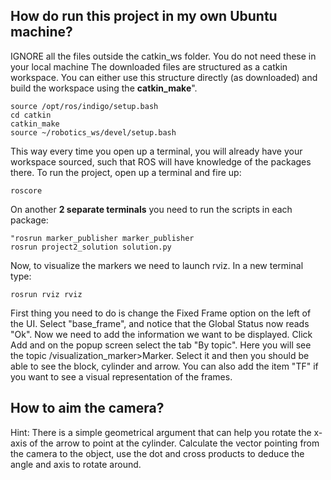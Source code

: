## How do run this project in my own Ubuntu machine?
IGNORE all the files outside the catkin_ws folder. You do not need these in your local machine 
The downloaded files are structured as a catkin workspace. You can either use this structure directly (as downloaded) and build the workspace using the **catkin_make**".
```
source /opt/ros/indigo/setup.bash
cd catkin
catkin_make
source ~/robotics_ws/devel/setup.bash
```
This way every time you open up a terminal, you will already have your workspace sourced, such that ROS will have knowledge of the packages there.
To run the project, open up a terminal and fire up:
```
roscore
```
On another **2 separate terminals** you need to run the scripts in each package:
```
"rosrun marker_publisher marker_publisher 
rosrun project2_solution solution.py 
```
Now, to visualize the markers we need to launch rviz. In a new terminal type:
```
rosrun rviz rviz
```
First thing you need to do is change the Fixed Frame option on the left of the UI. Select "base_frame", and notice that the Global Status now reads "Ok". Now we need to add the information we want to be displayed. Click Add and on the popup screen select the tab "By topic". Here you will see the topic /visualization_marker>Marker. Select it and then you should be able to see the block, cylinder and arrow. You can also add the item "TF" if you want to see a visual representation of the frames.

## How to aim the camera?

Hint: There is a simple geometrical argument that can help you rotate the x-axis of the arrow to point at the cylinder. Calculate the vector pointing from the camera to the object, use the dot and cross products to deduce the angle and axis to rotate around.
